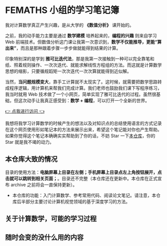 # FEMATHS 小组的学习笔记簿

我对计算数学真正产生兴趣，是从大学的 **《数值分析》** 课开始的。

之前，我的动手能力主要是通过 **数学建模** 培养起来的，**编程的兴趣** 则来自学习 Web 前端技术。但数值分析这门课让我第一次意识到，**数学不仅能推导，更能“算出来”**，而且是那种跟着步骤一步步做就能得到结果的计算。

印象特别深的是学到 **雅可比迭代法**，那是我第一次接触到一种可以完全靠笔和纸、照着规则操作、一次次迭代、就能求解线性方程组的方法。而这就是计算数学思想的缩影，只要循规蹈矩一次次迭代一次次算就能得到近似解。

当然，**当问题规模变大**，靠手工计算就不太现实了。这时候，就需要把数学思路转成程序逻辑，用计算机来帮我们完成计算。我们老师也鼓励我们课下写程序练习，我当时就用 Web 技术做了一个小网页，简单实现了雅可比迭代的过程。虽然很基础，但这次动手让我真正感受到：**数学 + 编程**，可以打开一个全新的世界。

[👉 点我进行访问 👈](https://mathjacobi.tanger.ltd/)

我想将我学习计算数学的时候产生的想法以及对知识点的总结使用语言的方式记录在这个网页使用形如笔记本的方法来展示出来，希望这个笔记能对你也产生帮助。如果你觉得这个笔记本确确实实帮助到了你的话，不妨 Star 一下[本仓库](https://github.com/FEMATHS/cm.femaths.space)，你的 Star 就是我不竭的动力。

## 本仓库大致的情况

目录的使用方法：**电脑屏幕上目录在左侧；手机屏幕上目录点左上角按钮展开，点击就可以跳转到相关页面；**。目录还不完整（本仓库还在更新中。本仓库在正式宣布 archive 之前将会一直保持更新）。

- 本仓库的功能：入门计算数学、参考常用代码、阅读论文笔记。请注意，本仓库后半部分主要讨论计算机视觉领域的基于深度学习的方法。

## 关于计算数学，可能的学习过程

## 随时会变的没什么用的内容

